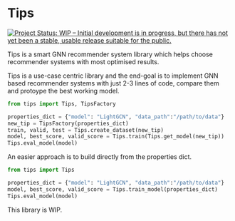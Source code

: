 # Tips
   [![Project Status: WIP – Initial development is in progress, but there has not yet been a stable, usable release suitable for the public.](https://www.repostatus.org/badges/latest/wip.svg)](http://www.repostatus.org/#wip)
   
Tips is a smart GNN recommender system library which helps choose recommender systems with most optimised results. 

Tips is a use-case centric library and the end-goal is to implement GNN based recommender systems with just 2-3 lines 
of code, compare them and protoype the best working model.
```python
from tips import Tips, TipsFactory

properties_dict = {"model": "LightGCN", "data_path":"/path/to/data"}
new_tip = TipsFactory(properties_dict)
train, valid, test = Tips.create_dataset(new_tip)
model, best_score, valid_score = Tips.train(Tips.get_model(new_tip))
Tips.eval_model(model)
```

An easier approach is to build directly from the properties dict.
```python
from tips import Tips

properties_dict = {"model": "LightGCN", "data_path":"/path/to/data"}
model, best_score, valid_score = Tips.train_model(properties_dict)
Tips.eval_model(model)
```
This library is WIP.